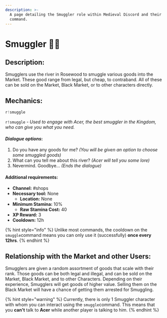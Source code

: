 ```yaml
---
description: >-
  A page detailing the Smuggler role within Medieval Discord and their smuggle
  command.
---
```


# Smuggler 🚣‍♂️

## Description:

Smugglers use the river in Rosewood to smuggle various goods into the Market. These good range from legal, but cheap, to contraband. All of these can be sold on the Market, Black Market, or to other characters directly.

## Mechanics:

```javascript
r!smuggle
```

`r!smuggle` - _Used to engage with Acer, the best smuggler in the Kingdom, who can give you what you need._

#### _Dialogue options_:

1. Do you have any goods for me? _\(You will be given an option to choose some smuggled goods\)_
2. What can you tell me about this river? _\(Acer will tell you some lore\)_
3. Nevermind. Goodbye... _\(Ends the dialogue\)_

#### Additional requirements:

* **Channel:** \#shops
* **Necessary tool:** None
  * **Location:** None
* **Minimum Stamina:** 10%
  * **Raw Stamina Cost:** 40
* **XP Reward:** 3
* **Cooldown:** 12h

{% hint style="info" %}
Unlike most commands, the cooldown on the `smuggle`command means you can only use it \(successfully\) **once every 12hrs**.
{% endhint %}

## Relationship with the Market and other Users:

Smugglers are given a random assortment of goods that scale with their rank. Those goods can be both legal and illegal, and can be sold on the Market, Black Market, and to other Characters. Depending on their experience, Smugglers will get goods of higher value. Selling them on the Black Market will have a chance of getting them arrested for Smuggling.

{% hint style="warning" %}
Currently, there is only 1 Smuggler character with whom you can interact using the `smuggle`command. This means that you **can't** talk to **Acer** while another player is talking to him.
{% endhint %}

